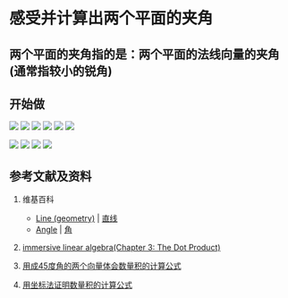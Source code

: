 # 感受并计算出两个平面的夹角

## 两个平面的夹角指的是：两个平面的法线向量的夹角(通常指较小的锐角)

## 开始做

![](/images/线性代数/用向量表达空间解析几何中的线和面等/感受并计算出两个平面的夹角/1a1.jpg)
![](/images/线性代数/用向量表达空间解析几何中的线和面等/感受并计算出两个平面的夹角/1a2.jpg)
![](/images/线性代数/用向量表达空间解析几何中的线和面等/感受并计算出两个平面的夹角/1a3.jpg)
![](/images/线性代数/用向量表达空间解析几何中的线和面等/感受并计算出两个平面的夹角/1a4.jpg)
![](/images/线性代数/用向量表达空间解析几何中的线和面等/感受并计算出两个平面的夹角/1a5.jpg)
![](/images/线性代数/用向量表达空间解析几何中的线和面等/感受并计算出两个平面的夹角/1a6.jpg)

![](/images/线性代数/用向量表达空间解析几何中的线和面等/感受并计算出两个平面的夹角/2a1.jpg)
![](/images/线性代数/用向量表达空间解析几何中的线和面等/感受并计算出两个平面的夹角/2a2.jpg)
![](/images/线性代数/用向量表达空间解析几何中的线和面等/感受并计算出两个平面的夹角/2a3.jpg)
![](/images/线性代数/用向量表达空间解析几何中的线和面等/感受并计算出两个平面的夹角/2a4.jpg)

## 参考文献及资料

1. 维基百科
	- [Line (geometry)](https://en.wikipedia.org/wiki/Line_(geometry)) | [直线](https://zh.wikipedia.org/wiki/%E7%9B%B4%E7%BA%BF) 
	- [Angle](https://en.wikipedia.org/wiki/Angle) | [角](https://zh.wikipedia.org/wiki/%E8%A7%92) 

2. [immersive linear algebra(Chapter 3: The Dot Product)](http://immersivemath.com/ila/ch03_dotproduct/ch03.html)
3. [用成45度角的两个向量体会数量积的计算公式](https://gitee.com/quanbinn/Learn-Mathematical-Olympiad-The-Interactive-Way/blob/master/chapters/%E7%BA%BF%E6%80%A7%E4%BB%A3%E6%95%B0/%E5%90%91%E9%87%8F/%E7%94%A8%E6%88%9045%E5%BA%A6%E8%A7%92%E7%9A%84%E4%B8%A4%E4%B8%AA%E5%90%91%E9%87%8F%E4%BD%93%E4%BC%9A%E6%95%B0%E9%87%8F%E7%A7%AF%E7%9A%84%E8%AE%A1%E7%AE%97%E5%85%AC%E5%BC%8F.md#%E7%94%A8%E6%88%9045%E5%BA%A6%E8%A7%92%E7%9A%84%E4%B8%A4%E4%B8%AA%E5%90%91%E9%87%8F%E4%BD%93%E4%BC%9A%E6%95%B0%E9%87%8F%E7%A7%AF%E7%9A%84%E8%AE%A1%E7%AE%97%E5%85%AC%E5%BC%8F)
4. [用坐标法证明数量积的计算公式](https://gitee.com/quanbinn/Learn-Mathematical-Olympiad-The-Interactive-Way/blob/master/chapters/%E7%BA%BF%E6%80%A7%E4%BB%A3%E6%95%B0/%E5%90%91%E9%87%8F/%E7%94%A8%E5%9D%90%E6%A0%87%E6%B3%95%E8%AF%81%E6%98%8E%E6%95%B0%E9%87%8F%E7%A7%AF%E7%9A%84%E8%AE%A1%E7%AE%97%E5%85%AC%E5%BC%8F.md)
